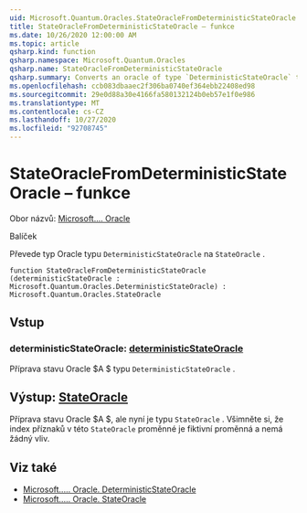 ```yaml
---
uid: Microsoft.Quantum.Oracles.StateOracleFromDeterministicStateOracle
title: StateOracleFromDeterministicStateOracle – funkce
ms.date: 10/26/2020 12:00:00 AM
ms.topic: article
qsharp.kind: function
qsharp.namespace: Microsoft.Quantum.Oracles
qsharp.name: StateOracleFromDeterministicStateOracle
qsharp.summary: Converts an oracle of type `DeterministicStateOracle` to `StateOracle`.
ms.openlocfilehash: ccb083dbaaec2f306ba0740ef364ebb22408ed98
ms.sourcegitcommit: 29e0d88a30e4166fa580132124b0eb57e1f0e986
ms.translationtype: MT
ms.contentlocale: cs-CZ
ms.lasthandoff: 10/27/2020
ms.locfileid: "92708745"
---
```

# <a name="stateoraclefromdeterministicstateoracle-function"></a>StateOracleFromDeterministicStateOracle – funkce

Obor názvů: [Microsoft.... Oracle](xref:Microsoft.Quantum.Oracles)

Balíček [](https://nuget.org/packages/)


Převede typ Oracle typu `DeterministicStateOracle` na `StateOracle` .

```qsharp
function StateOracleFromDeterministicStateOracle (deterministicStateOracle : Microsoft.Quantum.Oracles.DeterministicStateOracle) : Microsoft.Quantum.Oracles.StateOracle
```


## <a name="input"></a>Vstup

### <a name="deterministicstateoracle--deterministicstateoracle"></a>deterministicStateOracle: [deterministicStateOracle](xref:Microsoft.Quantum.Oracles.DeterministicStateOracle)

Příprava stavu Oracle $A $ typu `DeterministicStateOracle` .



## <a name="output--stateoracle"></a>Výstup: [StateOracle](xref:Microsoft.Quantum.Oracles.StateOracle)

Příprava stavu Oracle $A $, ale nyní je typu `StateOracle` . Všimněte si, že index příznaků v této `StateOracle` proměnné je fiktivní proměnná a nemá žádný vliv.

## <a name="see-also"></a>Viz také

- [Microsoft..... Oracle. DeterministicStateOracle](xref:Microsoft.Quantum.Oracles.DeterministicStateOracle)
- [Microsoft..... Oracle. StateOracle](xref:Microsoft.Quantum.Oracles.StateOracle)